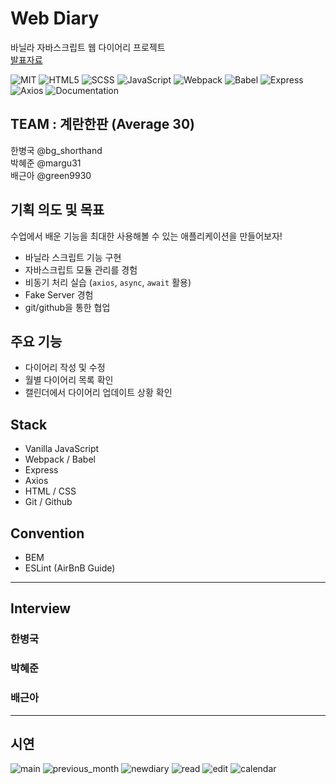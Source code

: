 # Web Diary
바닐라 자바스크립트 웹 다이어리 프로젝트  
[발표자료](https://docs.google.com/presentation/d/1B9A76HD1Zn_pYj7ktDLHrSmXicv_ICSeNd0Q5qD0fZE/edit?usp=sharing)

![MIT](https://img.shields.io/badge/license-MIT-brightgreen)
![HTML5](https://img.shields.io/badge/HTML-5-orange)
![SCSS](https://img.shields.io/badge/SCSS-1.32.6-red)
![JavaScript](https://img.shields.io/badge/VanillaJS-ES6-green)
![Webpack](https://img.shields.io/badge/WebPack-Module-blue)
![Babel](https://img.shields.io/badge/Babel-Transfiling-blueviolet)
![Express](https://img.shields.io/badge/Express-Framework-brightgreen)
![Axios](https://img.shields.io/badge/Axios-PromiseAPI-yellow)
![Documentation](https://img.shields.io/badge/documentation-yes-green)

## TEAM : 계란한판 (Average 30)
한병국 @bg_shorthand  
박혜준 @margu31  
배근아 @green9930

## 기획 의도 및 목표
수업에서 배운 기능을 최대한 사용해볼 수 있는 애플리케이션을 만들어보자!

- 바닐라 스크립트 기능 구현
- 자바스크립트 모듈 관리를 경험 
- 비동기 처리 실습 (`axios`, `async`, `await` 활용)
- Fake Server 경험
- git/github을 통한 협업

## 주요 기능
- 다이어리 작성 및 수정
- 월별 다이어리 목록 확인
- 캘린더에서 다이어리 업데이트 상황 확인

## Stack
- Vanilla JavaScript
- Webpack / Babel
- Express
- Axios
- HTML / CSS
- Git / Github
 
## Convention
- BEM
- ESLint (AirBnB Guide)

---

## Interview
### 한병국

### 박혜준

### 배근아

---

## 시연
![main](./image/main.PNG)
![previous_month](./image/premain.png)
![newdiary](./image/new.PNG)
![read](./image/read.PNG)
![edit](./image/editmodal.PNG)
![calendar](./image/cal.PNG)
